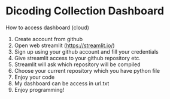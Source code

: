 # Dicoding Collection Dashboard

How to access dashboard (cloud)

1. Create account from github
2. Open web streamlit (https://streamlit.io/)
3. Sign up using your github account and fill your credentials
4. Give streamlit access to your github repository etc.
5. Streamlit will ask which repository will be compiled
6. Choose your current repository which you have python file
7. Enjoy your code
8. My dashboard can be access in url.txt
9. Enjoy programming!
